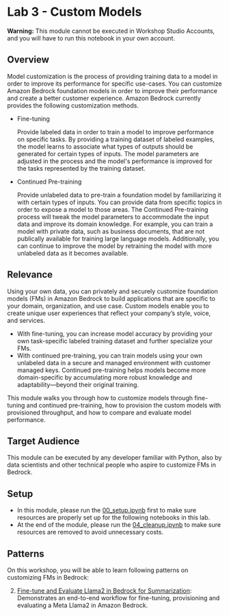 # Lab 3 - Custom Models 


<div class="alert alert-block alert-warning">
<b>Warning:</b> This module cannot be executed in Workshop Studio Accounts, and you will have to run this notebook in your own account.
</div>


## Overview
Model customization is the process of providing training data to a model in order to improve its performance for specific use-cases. You can customize Amazon Bedrock foundation models in order to improve their performance and create a better customer experience. Amazon Bedrock currently provides the following customization methods.

- Fine-tuning

    Provide labeled data in order to train a model to improve performance on specific tasks. By providing a training dataset of labeled examples, the model learns to associate what types of outputs should be generated for certain types of inputs. The model parameters are adjusted in the process and the model's performance is improved for the tasks represented by the training dataset.

- Continued Pre-training 

    Provide unlabeled data to pre-train a foundation model by familiarizing it with certain types of inputs. You can provide data from specific topics in order to expose a model to those areas. The Continued Pre-training process will tweak the model parameters to accommodate the input data and improve its domain knowledge. For example, you can train a model with private data, such as business documents, that are not publically available for training large language models. Additionally, you can continue to improve the model by retraining the model with more unlabeled data as it becomes available.

## Relevance
Using your own data, you can privately and securely customize foundation models (FMs) in Amazon Bedrock to build applications that are specific to your domain, organization, and use case. Custom models enable you to create unique user experiences that reflect your company’s style, voice, and services.

- With fine-tuning, you can increase model accuracy by providing your own task-specific labeled training dataset and further specialize your FMs. 
- With continued pre-training, you can train models using your own unlabeled data in a secure and managed environment with customer managed keys. Continued pre-training helps models become more domain-specific by accumulating more robust knowledge and adaptability—beyond their original training.

This module walks you through how to customize models through fine-tuning and continued pre-training, how to provision the custom models with provisioned throughput, and how to compare and evaluate model performance. 

## Target Audience

This module can be executed by any developer familiar with Python, also by data scientists and other technical people who aspire to customize FMs in Bedrock. 

## Setup
- In this module, please run the [00_setup.ipynb](./00_setup.ipynb) first to make sure resources are properly set up for the following notebooks in this lab.
- At the end of the module, please run the [04_cleanup.ipynb](./04_cleanup.ipynb) to make sure resources are removed to avoid unnecessary costs.


## Patterns

On this workshop, you will be able to learn following patterns on customizing FMs in Bedrock:

2. [Fine-tune and Evaluate Llama2 in Bedrock for Summarization](./02_fine-tune_and_evaluate_llama2_bedrock_summarization.ipynb): Demonstrates an end-to-end workflow for fine-tuning, provisioning and evaluating a Meta Llama2 in Amazon Bedrock.